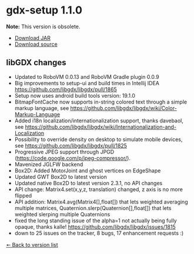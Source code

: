 # gdx-setup 1.1.0

**Note:** This version is obsolete.

* [Download JAR](https://github.com/JavaCakeGames/gdx-setup-archive/raw/main/gdx-setup_1.1.0.jar)
* [Download source](https://github.com/JavaCakeGames/gdx-setup-archive/raw/main/sources/gdx-setup_1.1.0.zip)

## libGDX changes

- Updated to RoboVM 0.0.13 and RoboVM Gradle plugin 0.0.9
- Big improvements to setup-ui and build times in Intellij IDEA <https://github.com/libgdx/libgdx/pull/1865>
- Setup now uses android build tools version: 19.1.0
- BitmapFontCache now supports in-string colored text through a simple markup language, see <https://github.com/libgdx/libgdx/wiki/Color-Markup-Language>
- Added i18n localization/internationalization support, thanks davebaol, see <https://github.com/libgdx/libgdx/wiki/Internationalization-and-Localization>
- Possibility to override density on desktop to simulate mobile devices, see <https://github.com/libgdx/libgdx/pull/1825>
- Progressive JPEG support through JPGD (<https://code.google.com/p/jpeg-compressor/>).
- Mavenized JGLFW backend
- Box2D: Added MotorJoint and ghost vertices on EdgeShape
- Updated GWT Box2D to latest version
- Updated native Box2D to latest version 2.3.1, no API changes
- API change: Matrix4.set(x,y,z, translation) changed, z axis is no more flipped
- API addition: Matrix4.avg(Matrix4[],float[]) that lets weighted averaging multiple matrices, Quaternion.slerp(Quaternion[],float[]) that lets weighted slerping multiple Quaternions
- fixed the long standing issue of the alpha=1 not actually being fully opaque, thanks kalle! <https://github.com/libgdx/libgdx/issues/1815>
- down to 25 issues on the tracker, 8 bugs, 17 enhancement requests :)

[🠔 Back to version list](https://javacakegames.github.io/gdx-setup-archive/)
